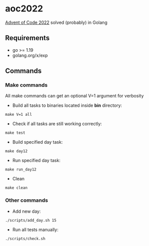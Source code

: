# aoc2022
[Advent of Code 2022](https://adventofcode.com/2022) solved (probably) in Golang

## Requirements
* go >= 1.19
* golang.org/x/exp

## Commands
### Make commands
All make commands can get an optional V=1 argument for verbosity
* Build all tasks to binaries located inside **bin** directory:
```console
make V=1 all
```
* Check if all tasks are still working correctly:
```console
make test
```
* Build specified day task:
```console
make day12
```
* Run specified day task:
```console
make run_day12
```
* Clean
```console
make clean
```
### Other commands
* Add new day:
```console
./scripts/add_day.sh 15
```
* Run all tests manually:
```console
./scripts/check.sh
```
